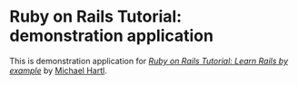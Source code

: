 # Ruby on Rails Tutorial: demonstration application

This is demonstration application for [*Ruby on Rails Tutorial: Learn Rails by example*](http://railstutorial.org) by [Michael Hartl](http://michaelhartl.com).
